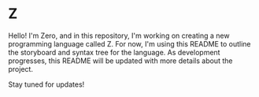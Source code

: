 # Z

Hello! I'm Zero, and in this repository, I'm working on creating a new programming language called Z. For now, I'm using this README to outline the storyboard and syntax tree for the language. As development progresses, this README will be updated with more details about the project.

Stay tuned for updates!
